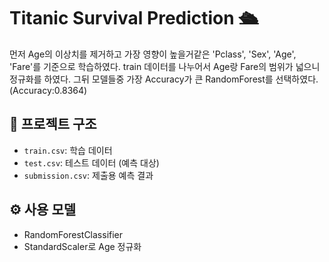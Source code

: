 # Titanic Survival Prediction 🛳️
먼저 Age의 이상치를 제거하고 가장 영향이 높을거같은 'Pclass', 'Sex', 'Age', 'Fare'를 기준으로 학습하였다.
train 데이터를 나누어서 Age랑 Fare의 범위가 넓으니 정규화를 하였다.
그뒤 모델들중 가장 Accuracy가 큰 RandomForest를 선택하였다.(Accuracy:0.8364)


## 📂 프로젝트 구조
- `train.csv`: 학습 데이터
- `test.csv`: 테스트 데이터 (예측 대상)
- `submission.csv`: 제출용 예측 결과


## ⚙️ 사용 모델
- RandomForestClassifier
- StandardScaler로 Age 정규화




